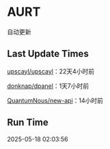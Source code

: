 # AURT

自动更新


## Last Update Times

[upscayl/upscayl](https://github.com/upscayl/upscayl)：22天4小时前

[donknap/dpanel](https://github.com/donknap/dpanel)：1天7小时前

[QuantumNous/new-api](https://github.com/QuantumNous/new-api)：14小时前


## Run Time
2025-05-18 02:03:56
